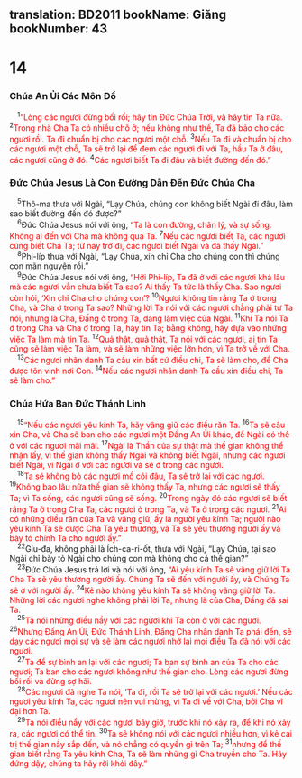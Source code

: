 translation: BD2011
bookName: Giăng 
bookNumber: 43
-------

<div class="title"><h1>14</h1><h3>Chúa An Ủi Các Môn Ðồ</h3></div>
<span class="verse gi_14_1"> <sup>1</sup><font color="red">“Lòng các ngươi đừng bối rối; hãy tin Ðức Chúa Trời, và hãy tin Ta nữa. </font></span>
<span class="verse gi_14_2"><sup>2</sup><font color="red">Trong nhà Cha Ta có nhiều chỗ ở; nếu không như thế, Ta đã bảo cho các ngươi rồi. Ta đi chuẩn bị cho các ngươi một chỗ. </font></span>
<span class="verse gi_14_3"><sup>3</sup><font color="red">Nếu Ta đi và chuẩn bị cho các ngươi một chỗ, Ta sẽ trở lại để đem các ngươi đi với Ta, hầu Ta ở đâu, các ngươi cũng ở đó. </font></span>
<span class="verse gi_14_4"><sup>4</sup><font color="red">Các ngươi biết Ta đi đâu và biết đường đến đó.”</font><br/></span>
<div class="title"><h3>Ðức Chúa Jesus Là Con Ðường Dẫn Ðến Ðức Chúa Cha</h3></div>
<span class="verse gi_14_5"> <sup>5</sup>Thô-ma thưa với Ngài, “Lạy Chúa, chúng con không biết Ngài đi đâu, làm sao biết đường đến đó được?”<br/></span>
<span class="verse gi_14_6"> <sup>6</sup>Ðức Chúa Jesus nói với ông, <font color="red">“Ta là con đường, chân lý, và sự sống. Không ai đến với Cha mà không qua Ta. </font></span>
<span class="verse gi_14_7"><sup>7</sup><font color="red">Nếu các ngươi biết Ta, các ngươi cũng biết Cha Ta; từ nay trở đi, các ngươi biết Ngài và đã thấy Ngài.”</font><br/></span>
<span class="verse gi_14_8"> <sup>8</sup>Phi-líp thưa với Ngài, “Lạy Chúa, xin chỉ Cha cho chúng con thì chúng con mãn nguyện rồi.”<br/></span>
<span class="verse gi_14_9"> <sup>9</sup>Ðức Chúa Jesus nói với ông, <font color="red">“Hỡi Phi-líp, Ta đã ở với các ngươi khá lâu mà các ngươi vẫn chưa biết Ta sao? Ai thấy Ta tức là thấy Cha. Sao ngươi còn hỏi, ‘Xin chỉ Cha cho chúng con’? </font></span>
<span class="verse gi_14_10"><sup>10</sup><font color="red">Ngươi không tin rằng Ta ở trong Cha, và Cha ở trong Ta sao? Những lời Ta nói với các ngươi chẳng phải tự Ta nói, nhưng là Cha, Ðấng ở trong Ta, đang làm việc của Ngài. </font></span>
<span class="verse gi_14_11"><sup>11</sup><font color="red">Khi Ta nói Ta ở trong Cha và Cha ở trong Ta, hãy tin Ta; bằng không, hãy dựa vào những việc Ta làm mà tin Ta. </font></span>
<span class="verse gi_14_12"><sup>12</sup><font color="red">Quả thật, quả thật, Ta nói với các ngươi, ai tin Ta cũng sẽ làm việc Ta làm, và sẽ làm những việc lớn hơn, vì Ta trở về với Cha.</font><br/></span>
<span class="verse gi_14_13"> <sup>13</sup><font color="red">Các ngươi nhân danh Ta cầu xin bất cứ điều chi, Ta sẽ làm cho, để Cha được tôn vinh nơi Con. </font></span>
<span class="verse gi_14_14"><sup>14</sup><font color="red">Nếu các ngươi nhân danh Ta cầu xin điều chi, Ta sẽ làm cho.”</font><br/></span>
<div class="title"><h3>Chúa Hứa Ban Ðức Thánh Linh</h3></div>
<span class="verse gi_14_15"> <sup>15</sup><font color="red">“Nếu các ngươi yêu kính Ta, hãy vâng giữ các điều răn Ta. </font></span>
<span class="verse gi_14_16"><sup>16</sup><font color="red">Ta sẽ cầu xin Cha, và Cha sẽ ban cho các ngươi một Ðấng An Ủi khác, để Ngài có thể ở với các ngươi mãi mãi. </font></span>
<span class="verse gi_14_17"><sup>17</sup><font color="red">Ngài là Thần của sự thật mà thế gian không thể nhận lấy, vì thế gian không thấy Ngài và không biết Ngài, nhưng các ngươi biết Ngài, vì Ngài ở với các ngươi và sẽ ở trong các ngươi.</font><br/></span>
<span class="verse gi_14_18"> <sup>18</sup><font color="red">Ta sẽ không bỏ các ngươi mồ côi đâu, Ta sẽ trở lại với các ngươi. </font></span>
<span class="verse gi_14_19"><sup>19</sup><font color="red">Không bao lâu nữa thế gian sẽ không thấy Ta, nhưng các ngươi sẽ thấy Ta; vì Ta sống, các ngươi cũng sẽ sống. </font></span>
<span class="verse gi_14_20"><sup>20</sup><font color="red">Trong ngày đó các ngươi sẽ biết rằng Ta ở trong Cha Ta, các ngươi ở trong Ta, và Ta ở trong các ngươi. </font></span>
<span class="verse gi_14_21"><sup>21</sup><font color="red">Ai có những điều răn của Ta và vâng giữ, ấy là người yêu kính Ta; người nào yêu kính Ta sẽ được Cha Ta yêu thương, và Ta sẽ yêu thương người ấy và bày tỏ chính Ta cho người ấy.”</font><br/></span>
<span class="verse gi_14_22"> <sup>22</sup>Giu-đa, không phải là Ích-ca-ri-ốt, thưa với Ngài, “Lạy Chúa, tại sao Ngài chỉ bày tỏ Ngài cho chúng con mà không cho cả thế gian?”<br/></span>
<span class="verse gi_14_23"> <sup>23</sup>Ðức Chúa Jesus trả lời và nói với ông, <font color="red">“Ai yêu kính Ta sẽ vâng giữ lời Ta. Cha Ta sẽ yêu thương người ấy. Chúng Ta sẽ đến với người ấy, và Chúng Ta sẽ ở với người ấy. </font></span>
<span class="verse gi_14_24"><sup>24</sup><font color="red">Kẻ nào không yêu kính Ta sẽ không vâng giữ lời Ta. Những lời các ngươi nghe không phải lời Ta, nhưng là của Cha, Ðấng đã sai Ta.</font><br/></span>
<span class="verse gi_14_25"> <sup>25</sup><font color="red">Ta nói những điều nầy với các ngươi khi Ta còn ở với các ngươi. </font></span>
<span class="verse gi_14_26"><sup>26</sup><font color="red">Nhưng Ðấng An Ủi, Ðức Thánh Linh, Ðấng Cha nhân danh Ta phái đến, sẽ dạy các ngươi mọi sự và sẽ làm các ngươi nhớ lại mọi điều Ta đã nói với các ngươi.</font><br/></span>
<span class="verse gi_14_27"> <sup>27</sup><font color="red">Ta để sự bình an lại với các ngươi; Ta ban sự bình an của Ta cho các ngươi; Ta ban cho các ngươi không như thế gian cho. Lòng các ngươi đừng bối rối và đừng sợ hãi.</font><br/></span>
<span class="verse gi_14_28"> <sup>28</sup><font color="red">Các ngươi đã nghe Ta nói, ‘Ta đi, rồi Ta sẽ trở lại với các ngươi.’ Nếu các ngươi yêu kính Ta, các ngươi nên vui mừng, vì Ta đi về với Cha, bởi Cha vĩ đại hơn Ta.</font><br/></span>
<span class="verse gi_14_29"> <sup>29</sup><font color="red">Ta nói điều nầy với các ngươi bây giờ, trước khi nó xảy ra, để khi nó xảy ra, các ngươi có thể tin. </font></span>
<span class="verse gi_14_30"><sup>30</sup><font color="red">Ta sẽ không nói với các ngươi nhiều hơn, vì kẻ cai trị thế gian nầy sắp đến, và nó chẳng có quyền gì trên Ta; </font></span>
<span class="verse gi_14_31"><sup>31</sup><font color="red">nhưng để thế gian biết rằng Ta yêu kính Cha, Ta sẽ làm những gì Cha truyền cho Ta. Hãy đứng dậy, chúng ta hãy rời khỏi đây.”</font><br/></span>
